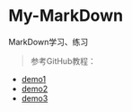 # My-MarkDown
MarkDown学习、练习
> 参考GitHub教程：

- [demo1](doc/demo1.md)
- [demo2](doc/demo2.md)
- [demo3](doc/demo3.md)

